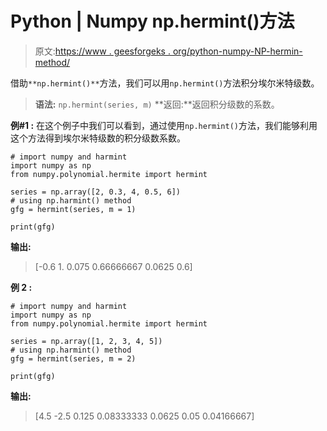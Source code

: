 # Python | Numpy np.hermint()方法

> 原文:[https://www . geesforgeks . org/python-numpy-NP-hermin-method/](https://www.geeksforgeeks.org/python-numpy-np-hermint-method/)

借助`**np.hermint()**`方法，我们可以用`np.hermint()`方法积分埃尔米特级数。

> **语法:** `np.hermint(series, m)`
> **返回:**返回积分级数的系数。

**例#1 :**
在这个例子中我们可以看到，通过使用`np.hermint()`方法，我们能够利用这个方法得到埃尔米特级数的积分级数系数。

```
# import numpy and harmint
import numpy as np
from numpy.polynomial.hermite import hermint

series = np.array([2, 0.3, 4, 0.5, 6])
# using np.harmint() method
gfg = hermint(series, m = 1)

print(gfg)
```

**输出:**

> [-0.6 1\. 0.075 0.66666667 0.0625 0.6]

**例 2 :**

```
# import numpy and harmint
import numpy as np
from numpy.polynomial.hermite import hermint

series = np.array([1, 2, 3, 4, 5])
# using np.harmint() method
gfg = hermint(series, m = 2)

print(gfg)
```

**输出:**

> [4.5 -2.5 0.125 0.08333333 0.0625 0.05 0.04166667]